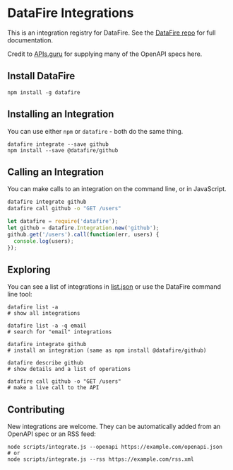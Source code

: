 # DataFire Integrations

This is an integration registry for DataFire. See the [DataFire repo](https://github.com/DataFire/DataFire) for full documentation.

Credit to [APIs.guru](http://apis.guru) for supplying many of the OpenAPI specs here.


## Install DataFire
```
npm install -g datafire
```

## Installing an Integration
You can use either `npm` or `datafire` - both do the same thing.
```
datafire integrate --save github
npm install --save @datafire/github
```

## Calling an Integration
You can make calls to an integration on the command line, or in JavaScript.
```bash
datafire integrate github
datafire call github -o "GET /users"
```

```js
let datafire = require('datafire');
let github = datafire.Integration.new('github');
github.get('/users').call(function(err, users) {
  console.log(users);
});
```

## Exploring
You can see a list of integrations in [list.json](./list.json) or use the DataFire command line tool:
```
datafire list -a
# show all integrations

datafire list -a -q email
# search for "email" integrations

datafire integrate github
# install an integration (same as npm install @datafire/github)

datafire describe github
# show details and a list of operations

datafire call github -o "GET /users"
# make a live call to the API
```

## Contributing
New integrations are welcome. They can be automatically added from an OpenAPI spec
or an RSS feed:

```
node scripts/integrate.js --openapi https://example.com/openapi.json
# or
node scripts/integrate.js --rss https://example.com/rss.xml
```
